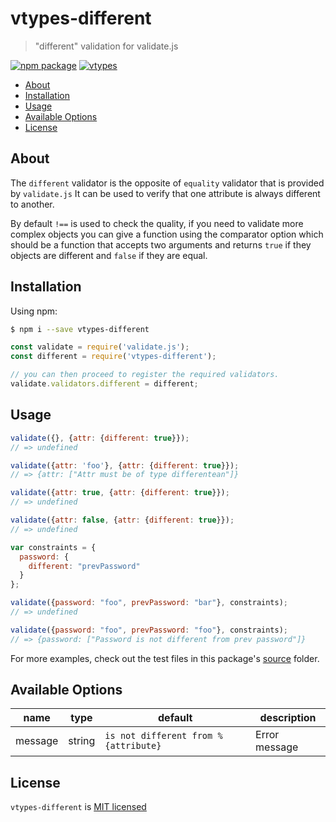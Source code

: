 # vtypes-different

> "different" validation for validate.js

[![npm package][npm-badge]][npm-link]
[![vtypes][vtypes-badge]][repository]

- [About](#about)
- [Installation](#installation)
- [Usage](#usage)
- [Available Options](#available-options)
- [License](#license)

## About

The `different` validator is the opposite of `equality` validator that is provided by `validate.js`
It can be used to verify that one attribute is always different to another.

By default `!==` is used to check the quality, if you need to validate more complex objects you can give a function using the comparator option which should be a function that accepts two arguments and returns `true` if they objects are different and `false` if they are equal.

## Installation

Using npm:

```sh
$ npm i --save vtypes-different
```

```js
const validate = require('validate.js');
const different = require('vtypes-different');

// you can then proceed to register the required validators.
validate.validators.different = different;
```

## Usage

```js
validate({}, {attr: {different: true}});
// => undefined

validate({attr: 'foo'}, {attr: {different: true}});
// => {attr: ["Attr must be of type differentean"]}

validate({attr: true, {attr: {different: true}});
// => undefined

validate({attr: false, {attr: {different: true}});
// => undefined

var constraints = {
  password: {
    different: "prevPassword"
  }
};

validate({password: "foo", prevPassword: "bar"}, constraints);
// => undefined

validate({password: "foo", prevPassword: "foo"}, constraints);
// => {password: ["Password is not different from prev password"]}
```

For more examples, check out the test files in this package's [source][src] folder.

## Available Options

| name    | type   | default                              | description   |
| ------- | ------ | ------------------------------------ | ------------- |
| message | string | `is not different from %{attribute}` | Error message |

## License

`vtypes-different` is [MIT licensed][license]

[npm-badge]: https://img.shields.io/npm/v/vtypes-different.svg?style=flat-square
[npm-link]: https://www.npmjs.com/package/vtypes-different
[repository]: https://github.com/yeojz/vtypes
[vtypes-badge]: https://img.shields.io/badge/vtypes-repo-blue.svg?style=flat-square
[license]: https://github.com/yeojz/vtypes/blob/master/LICENSE
[src]: https://github.com/yeojz/vtypes/tree/master/packages/vtypes-different/src
